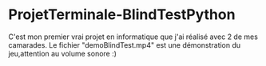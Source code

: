 # ProjetTerminale-BlindTestPython

C'est mon premier vrai projet en informatique que j'ai réalisé avec 2 de mes camarades.
Le fichier "demoBlindTest.mp4" est une démonstration du jeu,attention au volume sonore :)
